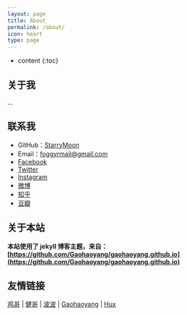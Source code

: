 ```yaml
---
layout: page
title: About
permalink: /about/
icon: heart
type: page
---
```


* content
{:toc}




## 关于我

...

## 联系我

* GitHub：[StarryMoon](https://github.com/StarryMoon)
* Email：foggyrmail@gmail.com
* [Facebook]()
* [Twitter]()
* [Instagram]()
* [微博]()
* [知乎]()
* [豆瓣]()

## 关于本站

**本站使用了 jekyll 博客主题，来自：[https://github.com/Gaohaoyang/gaohaoyang.github.io](https://github.com/Gaohaoyang/gaohaoyang.github.io)**

## 友情链接

[鸡哥](https://arkingc.github.io/) \| [健哥](https://guanjunjian.github.io/) \| [波波](http://blog.xbblfz.site/) \| [Gaohaoyang](https://gaohaoyang.github.io) \| [Hux](http://huangxuan.me)
